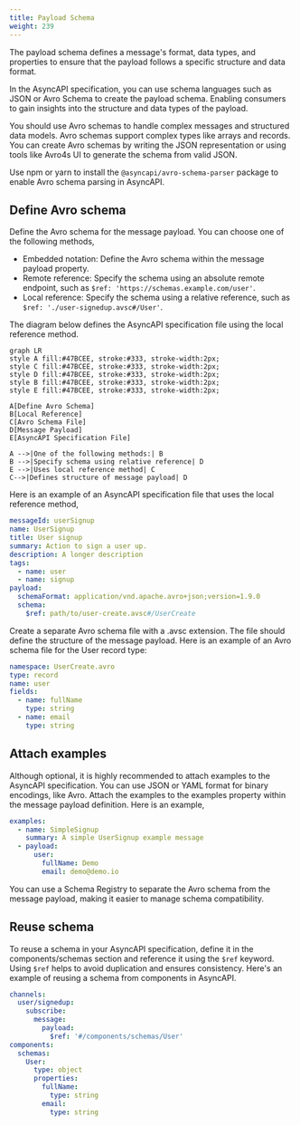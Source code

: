 ```yaml
---
title: Payload Schema
weight: 239
---
```


The payload schema defines a message's format, data types, and properties to ensure that the payload follows a specific structure and data format.

In the AsyncAPI specification, you can use schema languages such as JSON or Avro Schema to create the payload schema. Enabling consumers to gain insights into the structure and data types of the payload.

You should use Avro schemas to handle complex messages and structured data models. Avro schemas support complex types like arrays and records. You can create Avro schemas by writing the JSON representation or using tools like Avro4s UI to generate the schema from valid JSON.

Use npm or yarn to install the `@asyncapi/avro-schema-parser` package to enable Avro schema parsing in AsyncAPI.

## Define Avro schema

Define the Avro schema for the message payload. You can choose one of the following methods,

- Embedded notation: Define the Avro schema within the message payload property.
- Remote reference: Specify the schema using an absolute remote endpoint, such as `$ref: 'https://schemas.example.com/user'`.
- Local reference: Specify the schema using a relative reference, such as `$ref: './user-signedup.avsc#/User'`.

The diagram below defines the AsyncAPI specification file using the local reference method.

```mermaid
graph LR
style A fill:#47BCEE, stroke:#333, stroke-width:2px;
style C fill:#47BCEE, stroke:#333, stroke-width:2px;
style D fill:#47BCEE, stroke:#333, stroke-width:2px;
style B fill:#47BCEE, stroke:#333, stroke-width:2px;
style E fill:#47BCEE, stroke:#333, stroke-width:2px;

A[Define Avro Schema]
B[Local Reference]
C[Avro Schema File]
D[Message Payload]
E[AsyncAPI Specification File]

A -->|One of the following methods:| B
B -->|Specify schema using relative reference| D
E -->|Uses local reference method| C
C-->|Defines structure of message payload| D
```

Here is an example of an AsyncAPI specification file that uses the local reference method,

```yaml
messageId: userSignup
name: UserSignup
title: User signup
summary: Action to sign a user up.
description: A longer description
tags:
  - name: user
  - name: signup
payload:
  schemaFormat: application/vnd.apache.avro+json;version=1.9.0
  schema:
    $ref: path/to/user-create.avsc#/UserCreate
```

Create a separate Avro schema file with a .avsc extension. The file should define the structure of the message payload. Here is an example of an Avro schema file for the User record type:

```yaml
namespace: UserCreate.avro
type: record
name: user
fields:
  - name: fullName
    type: string
  - name: email
    type: string
```

## Attach examples

Although optional, it is highly recommended to attach examples to the AsyncAPI specification. You can use JSON or YAML format for binary encodings, like Avro. Attach the examples to the examples property within the message payload definition. Here is an example,

```yaml
examples:
  - name: SimpleSignup
    summary: A simple UserSignup example message
  - payload:
      user:
        fullName: Demo
        email: demo@demo.io
```

You can use a Schema Registry to separate the Avro schema from the message payload, making it easier to manage schema compatibility.

## Reuse schema

To reuse a schema in your AsyncAPI specification, define it in the components/schemas section and reference it using the `$ref` keyword. Using `$ref` helps to avoid duplication and ensures consistency. Here's an example of reusing a schema from components in AsyncAPI.

```yaml
channels:
  user/signedup:
    subscribe:
      message:
        payload:
          $ref: '#/components/schemas/User'
components:
  schemas:
    User:
      type: object
      properties:
        fullName:
          type: string
        email:
          type: string
```
